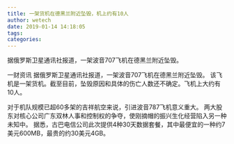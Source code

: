 ```yaml
---
title: 一架货机在德黑兰附近坠毁，机上约有10人
author: wetech
date: 2019-01-14 14:18:05
tags: 
categories: 
---
```

据俄罗斯卫星通讯社报道，一架波音707飞机在德黑兰附近坠毁。
<!-- more -->
一财资讯
据俄罗斯卫星通讯社报道，一架波音707飞机在德黑兰附近坠毁。
该飞机是一架货机。截至目前，坠毁原因和具体的伤亡人数还不确定。飞机上大约有10人。
 
 
对于机队规模已超60多架的吉祥航空来说，引进波音787飞机意义重大。
两大股东对核心公司广东双林人事和控制权的争夺，使刚摘帽的振兴生化经营陷入另一种未知中。
据悉，古巴电信公司此次提供4种30天数据套餐，其中最便宜的一种约7美元600MB，最贵的约30美元4GB。
